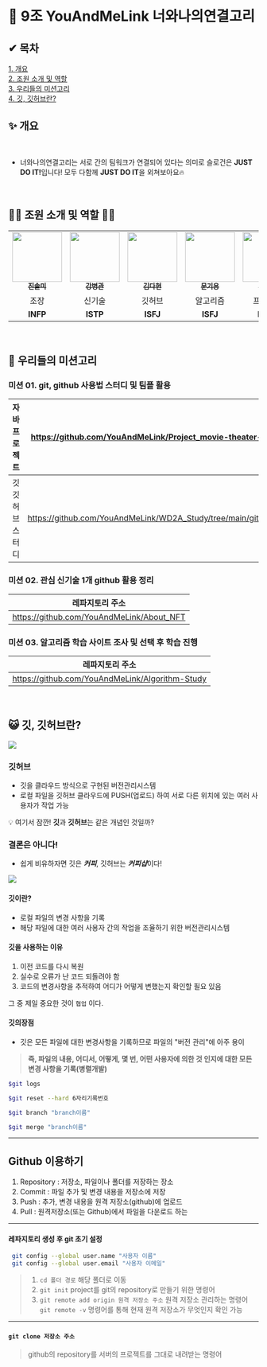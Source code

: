 # 🧬 9조 YouAndMeLink 너와나의연결고리

## ✔ 목차
<a href=https://github.com/YouAndMeLink/YouAndMeLink#%EA%B0%9C%EC%9A%94>1. 개요</a> <br>
<a href=https://github.com/YouAndMeLink/YouAndMeLink#%EC%A1%B0%EC%9B%90-%EC%86%8C%EA%B0%9C-%EB%B0%8F-%EC%97%AD%ED%95%A0>2. 조원 소개 및 역할</a> <br>
<a href=https://github.com/YouAndMeLink/YouAndMeLink#%EA%B9%83%ED%97%88%EB%B8%8C>3. 우리들의 미션고리</a> <br>
<a href=https://github.com/YouAndMeLink/YouAndMeLink#%EA%B9%83%ED%97%88%EB%B8%8C>4. 깃, 깃허브란?</a> <br>
 
## ✨ 개요
<br>

- 너와나의연결고리는 서로 간의 팀워크가 연결되어 있다는 의미로 슬로건은 <b>JUST DO IT!</b>입니다! 모두 다함께 <b>JUST DO IT</b>을 외쳐보아요🔥

<br>

## 👩‍💻 조원 소개 및 역할 👨‍💻


<table>
  <tr> 
    <td align="center"><a href=https://github.com/solmi26><img src="https://avatars.githubusercontent.com/u/103156290?v=4" width="100px;" alt=""/><br /><sub><b>진솔미</b></sub></a><br />
    </td>
    <td align="center"><a href=https://github.com/G-Lake><img src="https://avatars.githubusercontent.com/u/86152185?v=4" width="100px;" alt=""/><br /><sub><b>강병관</b></sub></a><br />
    </td>
    <td align="center"><a href=https://github.com/KIMDAHYUN98><img src="https://avatars.githubusercontent.com/u/74331917?v=4" width="100px;" alt=""/><br /><sub><b>김다현</b></sub></a><br />
    </td>
    <td align="center"><a href=https://github.com/mkyoung24?tab=repositories><img src="https://avatars.githubusercontent.com/u/103173521?v=4" width="100px;" alt=""/><br /><sub><b>문기용</b></sub></a><br />
    </td>
        </td>
    <td align="center"><a href=https://github.com/Wonjin0138><img src="https://avatars.githubusercontent.com/u/103166677?v=4" width="100px;" alt=""/><br /><sub><b>이원진</b></sub></a><br />
    </td>
  </tr>
  <tr>
    <td align="center">조장</td>
    <td align="center">신기술</td>
    <td align="center">깃허브</td>
    <td align="center">알고리즘</td>
    <td align="center">프로젝트</td>
  </tr>
  <tr>
    <td align="center"><b>INFP<b/></td>
    <td align="center"><b>ISTP</b></td>
    <td align="center"><b>ISFJ<b/></td>
    <td align="center"><b>ISFJ<b/></td>
    <td align="center"><b>ENTJ<b/></td>
  </tr>
</table>
<br>

## 💪 우리들의 미션고리

### 미션 01. git, github 사용법 스터디 및 팀플 활용

| 자바 프로젝트 | https://github.com/YouAndMeLink/Project_movie-theater-kiosk |
| --- | --- |
| 깃 깃허브 스터디 | https://github.com/YouAndMeLink/WD2A_Study/tree/main/git_github |

### 미션 02. 관심 신기술 1개 github 활용 정리

| 레파지토리 주소 |
| --- |
| https://github.com/YouAndMeLink/About_NFT |

### 미션 03. 알고리즘 학습 사이트 조사 및 선택 후 학습 진행

| 레파지토리 주소 |
| --- |
| https://github.com/YouAndMeLink/Algorithm-Study |

<br>

## 😺 깃, 깃허브란?

<img src="https://user-images.githubusercontent.com/74331917/171541937-d017e1ca-fb2d-47a4-b0d1-0edfd4c3323d.png">


### 깃허브
- 깃을 클라우드 방식으로 구현된 버전관리시스템
- 로컬 파일을 깃허브 클라우드에 PUSH(업로드) 하여 서로 다른 위치에 있는 여러 사용자가 작업 가능

<aside>
 💡 여기서 잠깐! <b>깃</b>과 <b>깃허브</b>는 같은 개념인 것일까?
</aside>

### 결론은 아니다!

- 쉽게 비유하자면 깃은 ***커피***, 깃허브는 ***커피샵***이다!

<img src="https://velog.velcdn.com/images%2Fjini_eun%2Fpost%2F43ac40ae-8ffe-4a78-9236-27911962664a%2Fimage.png">

#### 깃이란?
+ 로컬 파일의 변경 사항을 기록
+ 해당 파일에 대한 여러 사용자 간의 작업을 조율하기 위한 버전관리시스템

#### 깃을 사용하는 이유
1. 이전 코드를 다시 복원<br>
2. 실수로 오류가 난 코드 되돌려야 함<br>
3. 코드의 변경사항을 추적하여 어디가 어떻게 변했는지 확인할 필요 있음<br>

그 중 제일 중요한 것이 `협업` 이다.

#### 깃의장점
- 깃은 모든 파일에 대한 변경사항을 기록하므로 파일의 "버전 관리"에 아주 용이<br>
> **즉, 파일의 내용, 어디서, 어떻게, 몇 번, 어떤 사용자에 의한 것 인지에 대한 모든 변경 사항을 기록(병렬개발)**
 
 <p>
 
 ```sh
$git logs
```
 
```sh
$git reset --hard 6자리기록번호
``` 

```sh
$git branch "branch이름"
```

```sh
$git merge "branch이름"
```
 
___
## Github 이용하기
 
1. Repository : 저장소, 파일이나 폴더를 저장하는 장소
2. Commit : 파일 추가 및 변경 내용을 저장소에 저장
3. Push : 추가, 변경 내용을 원격 저장소(github)에 업로드
4. Pull : 원격저장소(또는 Github)에서 파일을 다운로드 하는 
 
___
 
#### 레파지토리 생성 후 git 초기 설정
```sh
 git config --global user.name "사용자 이름"
 git config --global user.email "사용자 이메일"
```
 
 > 1) `cd 폴더 경로`
 > 해당 폴더로 이동
 > 2) `git init`
 > project를 git의 repository로 만들기 위한 명령어
 > 3) `git remote add origin 원격 저장소 주소`
 > 원격 저장소 관리하는 명령어
 > `git remote -v` 명령어를 통해 현재 원격 저장소가 무엇인지 확인 가능
 
___
#### `git clone 저장소 주소`
> github의 repository를 서버의 프로젝트를 그대로 내려받는 명령어 

